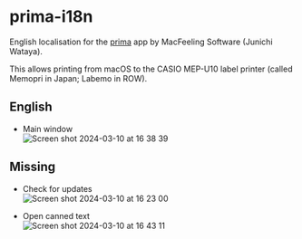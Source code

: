 # prima-i18n
English localisation for the [prima](https://soft.macfeeling.com/prima.html) app by MacFeeling Software (Junichi Wataya).

This allows printing from macOS to the CASIO MEP-U10 label printer (called Memopri in Japan; Labemo in ROW).

## English

- Main window  
![Screen shot 2024-03-10 at 16 38 39](https://github.com/gingerbeardman/prima-i18n/assets/49612/494d190c-f2b9-49c3-96df-8cc530fbabf7)

## Missing

- Check for updates  
![Screen shot 2024-03-10 at 16 23 00](https://github.com/gingerbeardman/prima-i18n/assets/49612/1c933f95-7a21-4e0a-adf2-64d46a288e63)

- Open canned text  
![Screen shot 2024-03-10 at 16 43 11](https://github.com/gingerbeardman/prima-i18n/assets/49612/cfa9666f-a1e3-4d41-93be-734fa9caf890)
